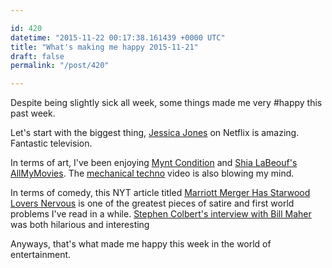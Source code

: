 ```yaml
---

id: 420
datetime: "2015-11-22 00:17:38.161439 +0000 UTC"
title: "What's making me happy 2015-11-21"
draft: false
permalink: "/post/420"

---
```


Despite being slightly sick all week, some things made me very #happy this past week.

Let's start with the biggest thing, [Jessica Jones](https://en.wikipedia.org/wiki/Jessica_Jones_(TV_series)) on Netflix is amazing. Fantastic television. 

In terms of art, I've been enjoying [Mynt Condition](http://myntcondition.tumblr.com/) and [Shia LaBeouf's AllMyMovies](http://www.theverge.com/2015/11/16/9731856/shia-labeouf-all-my-movies-live-stream). The [mechanical techno](https://www.youtube.com/watch?v=wl1ZrEza7uY&feature=youtu.be) video is also blowing my mind.

In terms of comedy, this NYT article titled [Marriott Merger Has Starwood Lovers Nervous](http://nyti.ms/1Yg3mvT) is one of the greatest pieces of satire and first world problems I've read in a while. [Stephen Colbert's interview with Bill Maher](https://newrepublic.com/minutes/123989/stephen-colbert-and-bill-maher-dont-seem-to-like-each-other-very-much) was both hilarious and interesting

Anyways, that's what made me happy this week in the world of entertainment.
